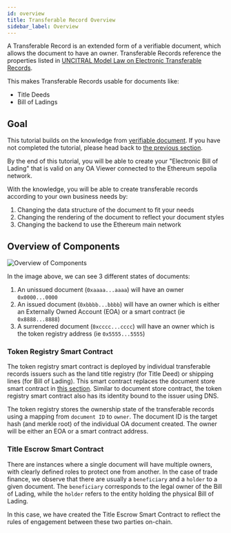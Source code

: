 ```yaml
---
id: overview
title: Transferable Record Overview
sidebar_label: Overview
---
```


A Transferable Record is an extended form of a verifiable document, which allows the document to have an owner. Transferable Records reference the properties listed in [UNCITRAL Model Law on Electronic Transferable Records](https://www.uncitral.org/pdf/english/texts/electcom/MLETR_ebook.pdf).

This makes Transferable Records usable for documents like:

- Title Deeds
- Bill of Ladings

## Goal

This tutorial builds on the knowledge from [verifiable document](/docs/integrator-section/verifiable-document/overview). If you have not completed the tutorial, please head back to [the previous section](/docs/integrator-section/verifiable-document/overview).

By the end of this tutorial, you will be able to create your "Electronic Bill of Lading" that is valid on any OA Viewer connected to the Ethereum sepolia network.

With the knowledge, you will be able to create transferable records according to your own business needs by:

1. Changing the data structure of the document to fit your needs
1. Changing the rendering of the document to reflect your document styles
1. Changing the backend to use the Ethereum main network

## Overview of Components

![Overview of Components](/docs/integrator-section/transferable-record/overview/overview.png)

In the image above, we can see 3 different states of documents:

1. An unissued document (`0xaaaa...aaaa`) will have an owner `0x0000...0000`
1. An issued document (`0xbbbb...bbbb`) will have an owner which is either an Externally Owned Account (EOA) or a smart contract (ie `0x8888...8888`)
1. A surrendered document (`0xcccc...cccc`) will have an owner which is the token registry address (ie `0x5555...5555`)

### Token Registry Smart Contract

The token registry smart contract is deployed by individual transferable records issuers such as the land title registry (for Title Deed) or shipping lines (for Bill of Lading). This smart contract replaces the document store smart contract in [this section](/docs/integrator-section/verifiable-document/ethereum/document-store). Similar to document store contract, the token registry smart contract also has its identity bound to the issuer using DNS.

The token registry stores the ownership state of the transferable records using a mapping from `document ID` to `owner`. The document ID is the target hash (and merkle root) of the individual OA document created. The owner will be either an EOA or a smart contract address.

### Title Escrow Smart Contract

There are instances where a single document will have multiple owners, with clearly defined roles to protect one from another. In the case of trade finance, we observe that there are usually a `beneficiary` and a `holder` to a given document. The `beneficiary` corresponds to the legal owner of the Bill of Lading, while the `holder` refers to the entity holding the physical Bill of Lading.

In this case, we have created the Title Escrow Smart Contract to reflect the rules of engagement between these two parties on-chain.
